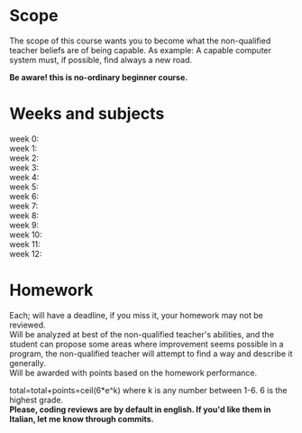 # Scope
The scope of this course wants you to become what the non-qualified teacher beliefs are of being capable. 
As example: A capable computer system must, if possible, find always a new road. 
 
**Be aware! this is no-ordinary beginner course.** 
 
# Weeks and subjects   
week 0:  
week 1:  
week 2:  
week 3:  
week 4:  
week 5:  
week 6:   
week 7:  
week 8:  
week 9:  
week 10:  
week 11:  
week 12:  

# Homework
Each; will have a deadline, if you miss it, your homework may not be reviewed.  
Will be analyzed at best of the non-qualified teacher's abilities, and the student can propose some areas where improvement seems possible in a program, the non-qualified teacher will attempt to find a way and describe it generally.  
Will be awarded with points based on the homework performance.  

total=total+points=ceil(6*e^k) where k is any number between 1-6. 6 is the highest grade.  
**Please, coding reviews are by default in english. If you'd like them in Italian, let me know through commits.**
